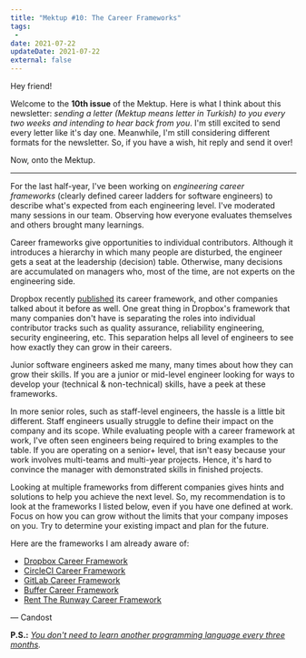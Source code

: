 ```yaml
---
title: "Mektup #10: The Career Frameworks"
tags:
 -
date: 2021-07-22
updateDate: 2021-07-22
external: false
---
```


Hey friend!

Welcome to the **10th issue** of the Mektup. Here is what I think about this newsletter: _sending a letter (Mektup means letter in Turkish) to you every two weeks and intending to hear back from you_. I'm still excited to send every letter like it's day one. Meanwhile, I'm still considering different formats for the newsletter. So, if you have a wish, hit reply and send it over!

Now, onto the Mektup.

---

For the last half-year, I've been working on _engineering career frameworks_ (clearly defined career ladders for software engineers) to describe what's expected from each engineering level. I've moderated many sessions in our team. Observing how everyone evaluates themselves and others brought many learnings.

Career frameworks give opportunities to individual contributors. Although it introduces a hierarchy in which many people are disturbed, the engineer gets a seat at the leadership (decision) table. Otherwise, many decisions are accumulated on managers who, most of the time, are not experts on the engineering side.

Dropbox recently [published](https://dropbox.github.io/dbx-career-framework/) its career framework, and other companies talked about it before as well. One great thing in Dropbox's framework that many companies don't have is separating the roles into individual contributor tracks such as quality assurance, reliability engineering, security engineering, etc. This separation helps all level of engineers to see how exactly they can grow in their careers.

Junior software engineers asked me many, many times about how they can grow their skills. If you are a junior or mid-level engineer looking for ways to develop your (technical & non-technical) skills, have a peek at these frameworks.

In more senior roles, such as staff-level engineers, the hassle is a little bit different. Staff engineers usually struggle to define their impact on the company and its scope. While evaluating people with a career framework at work, I've often seen engineers being required to bring examples to the table. If you are operating on a senior+ level, that isn't easy because your work involves multi-teams and multi-year projects. Hence, it's hard to convince the manager with demonstrated skills in finished projects.

Looking at multiple frameworks from different companies gives hints and solutions to help you achieve the next level. So, my recommendation is to look at the frameworks I listed below, even if you have one defined at work. Focus on how you can grow without the limits that your company imposes on you. Try to determine your existing impact and plan for the future.

Here are the frameworks I am already aware of:

- ​[Dropbox Career Framework](https://dropbox.github.io/dbx-career-framework/)​
- ​[CircleCI Career Framework](https://docs.google.com/spreadsheets/d/131XZCEb8LoXqy79WWrhCX4sBnGhCM1nAIz4feFZJsEo/edit#gid=0)​
- ​[GitLab Career Framework](https://about.gitlab.com/handbook/engineering/career-development/matrix/engineering/)​
- ​[Buffer Career Framework](https://buffer.com/resources/engineering-career-framework/)​
- ​[Rent The Runway Career Framework](https://docs.google.com/spreadsheets/d/1k4sO6pyCl_YYnf0PAXSBcX776rNcTjSOqDxZ5SDty-4/edit#gid=0)​

— Candost

**P.S.:** _[You don't need to learn another programming language every three months](/no-you-dont-need-to-learn-another-programming-language-every-three-months/)._
